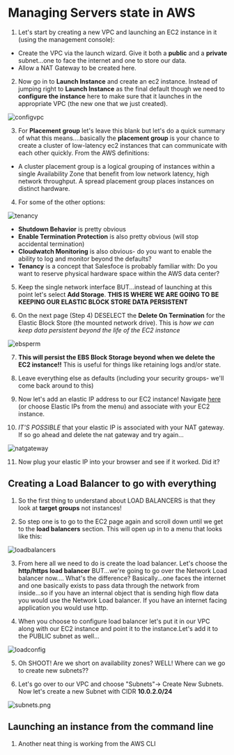# Managing Servers state in AWS

1. Let's start by creating a new VPC and launching an EC2 instance in it (using the management console):
  
  * Create the VPC via the launch wizard. Give it both a **public** and a **private** subnet...one to face the internet and one to store our data.
  * Allow a NAT Gateway to  be created here.

2. Now go in to **Launch Instance** and create an ec2 instance. Instead of jumping right to **Launch Instance** as the final default though we need to **configure the instance** here to make sure that it launches in the appropriate VPC (the new one that we just created).

![configvpc](../images/configvpc.png)

3. For **Placement group** let's leave this blank but let's do a quick summary of what this means....basically the **placement group** is your chance to create a cluster of low-latency ec2 instances that can communicate with each other quickly. From the AWS definitions:

*  A cluster placement group is a logical grouping of instances within a single Availability Zone that benefit from low network latency, high network throughput. A spread placement group places instances on distinct hardware.

4. For some of the other options:
 
 ![tenancy](../images/tenancy.png)

* **Shutdown Behavior** is pretty obvious
* **Enable Termination Protection** is also pretty obvious (will stop accidental termination)
* **Cloudwatch Monitoring** is also obvious- do you want to enable the ability to log and monitor beyond the defaults?
* **Tenancy** is a concept that Salesfoce is probably familiar with: Do you want to reserve physical hardware space within the AWS data center?

5. Keep the single network interface BUT...instead of launching at this point let's select **Add Storage**. **THIS IS WHERE WE ARE GOING TO BE KEEPING OUR ELASTIC BLOCK STORE DATA PERSISTENT**

6. On the next page (Step 4) DESELECT the **Delete On Termination** for the Elastic Block Store (the mounted network drive). This is *how we can keep data persistent beyond the life of the EC2 instance*

![ebsperm](../images/ebsperm.png)

7. **This will persist the EBS Block Storage beyond when we delete the EC2 instance!!** This is useful for things like retaining logs and/or state.

8. Leave everything else as defaults (including your security groups- we'll come back around to this) 

9. Now let's add an elastic IP address to our EC2 instance! Navigate [here](https://us-west-2.console.aws.amazon.com/vpc/home?region=us-west-2#Addresses:sort=PublicIp) (or choose Elastic IPs from the menu) and associate with your EC2 instance. 

10. *IT'S POSSIBLE* that your elastic IP is associated with your NAT gateway. If so go ahead and delete the nat gateway and try again...

![natgateway](../images/nategateway.png)

11. Now plug your elastic IP into your browser and see if it worked. Did it? 

## Creating a Load Balancer to go with everything

1. So the first thing to understand about LOAD BALANCERS is that they look at **target groups** not instances!

2. So step one is to go to the EC2 page again and scroll down until we get to the **load balancers** section. This will open up in to a menu that looks like this:

![loadbalancers](../images/loadbalancers.png)

3. From here all we need to do is create the load balancer. Let's choose the **http/https load balancer** BUT...we're going to go over the  Network Load balancer now....
What's the difference? Basically...one faces the internet and one basically exists to pass data through the network from inside...so if you have an internal object that is sending high flow data you would use the Network Load balancer. If you have an internet facing application you would use http.

4. When you choose to configure load balancer let's put it in our VPC along with our EC2 instance and point it to the instance.Let's add it to the PUBLIC subnet as well...

![loadconfig](../images/loadconfig.png)

5. Oh SHOOT! Are we short on availability zones? WELL! Where can we go to create new subnets??

6. Let's go over to our VPC and choose "Subnets"-> Create New Subnets. Now let's create a new Subnet with CIDR **10.0.2.0/24**

![subnets.png](../images/subnets.png)


## Launching an instance from the command line

1. Another neat thing is working from the AWS CLI